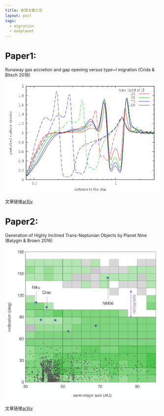 ```yaml
---
title: 本周文章汇总
layout: post
tags:
  - migration
  - exoplanet
---
```


# Paper1: 

Runaway gas accretion and gap opening versus type~I migration (Crida & Bitsch 2016)

![](/media/files/2016/10/19/paper1.png)

文章链接[arXiv](https://arxiv.org/abs/1610.05403)


# Paper2: 

Generation of Highly Inclined Trans-Neptunian Objects by Planet Nine (Batygin & Brown 2016)

![](/media/files/2016/10/19/paper2.png)

文章链接[arXiv](https://arxiv.org/abs/1610.04992)


